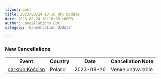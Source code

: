 ```yaml
---
layout: post
title: 2023/08/24 18:16 UTC Update
date: 2023-08-24 18:16:30 +0000
author: Cancellations Bot
category: 'Cancellation Update'

---
```


<h3>New Cancellations</h3>
<div class='hscrollable'>
<table style='width: 100%'>
    <tr>
        <th>Event</th>
        <th>Country</th>
        <th>Date</th>
        <th>Cancellation Note</th>
    </tr>
    <tr>
        <td><a href="https://www.parkrun.pl/koscian">parkrun Kościan</a></td>
        <td>Poland</td>
        <td>2023-08-26</td>
        <td>Venue unavailable</td>
    </tr>
</table>
</div>
